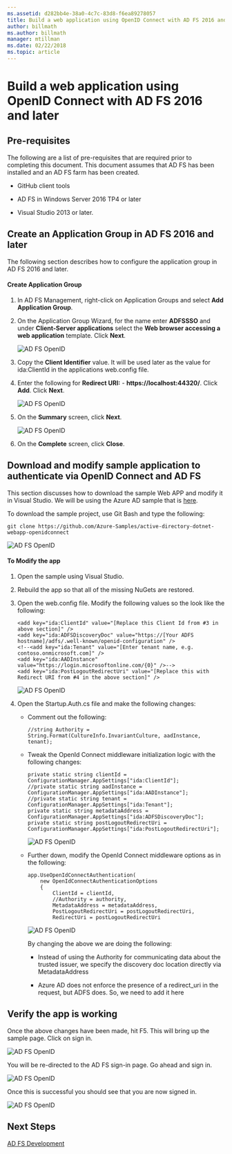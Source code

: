 ```yaml
---
ms.assetid: d282bb4e-38a0-4c7c-83d8-f6ea89278057
title: Build a web application using OpenID Connect with AD FS 2016 and later
author: billmath
ms.author: billmath
manager: mtillman
ms.date: 02/22/2018
ms.topic: article
---
```


# Build a web application using OpenID Connect with AD FS 2016 and later

## Pre-requisites
The following are a list of pre-requisites that are required prior to completing this document. This document assumes that AD FS has been installed and an AD FS farm has been created.

-   GitHub client tools

-   AD FS in Windows Server 2016 TP4 or later

-   Visual Studio 2013 or later.

## Create an Application Group in AD FS 2016 and later
The following section describes how to configure the application group in AD FS 2016 and later.

#### Create Application Group

1.  In AD FS Management, right-click on Application Groups and select **Add Application Group**.

2.  On the Application Group Wizard, for the name enter **ADFSSSO** and under **Client-Server applications** select the **Web browser accessing a web application** template.  Click **Next**.

    ![AD FS OpenID](media/Enabling-OpenId-Connect-with-AD-FS-2016/AD_FS_OpenID_1.PNG)

3.  Copy the **Client Identifier** value.  It will be used later as the value for ida:ClientId  in the applications web.config file.

4.  Enter the following for **Redirect URI:** - **https://localhost:44320/**.  Click **Add**. Click **Next**.

    ![AD FS OpenID](media/Enabling-OpenId-Connect-with-AD-FS-2016/AD_FS_OpenID_2.PNG)

5.  On the **Summary** screen,  click **Next**.

    ![AD FS OpenID](media/Enabling-OpenId-Connect-with-AD-FS-2016/AD_FS_OpenID_3.PNG)

6.  On the **Complete** screen,  click **Close**.

## Download and modify sample application to authenticate via OpenID Connect and AD FS
This section discusses how to download the sample Web APP and modify it in Visual Studio.   We will be using the Azure AD sample that is [here](https://github.com/Azure-Samples/active-directory-dotnet-webapp-openidconnect).

To download the sample project, use Git Bash and type the following:

```
git clone https://github.com/Azure-Samples/active-directory-dotnet-webapp-openidconnect
```

![AD FS OpenID](media/Enabling-OpenId-Connect-with-AD-FS-2016/AD_FS_OpenID_8.PNG)

#### To Modify the app

1.  Open the sample using Visual Studio.

2.  Rebuild the app so that all of the missing NuGets are restored.

3.  Open the web.config file.  Modify the following values so the look like the following:

    ```
    <add key="ida:ClientId" value="[Replace this Client Id from #3 in above section]" />
    <add key="ida:ADFSDiscoveryDoc" value="https://[Your ADFS hostname]/adfs/.well-known/openid-configuration" />
    <!--<add key="ida:Tenant" value="[Enter tenant name, e.g. contoso.onmicrosoft.com]" />
    <add key="ida:AADInstance" value="https://login.microsoftonline.com/{0}" />-->
    <add key="ida:PostLogoutRedirectUri" value="[Replace this with Redirect URI from #4 in the above section]" />
    ```

    ![AD FS OpenID](media/Enabling-OpenId-Connect-with-AD-FS-2016/AD_FS_OpenID_9.PNG)

4.  Open the Startup.Auth.cs file and make the following changes:

    -   Comment out the following:

        ```
        //string Authority = String.Format(CultureInfo.InvariantCulture, aadInstance, tenant);
        ```

    -   Tweak the OpenId Connect middleware initialization logic with the following changes:

        ```
        private static string clientId = ConfigurationManager.AppSettings["ida:ClientId"];
        //private static string aadInstance = ConfigurationManager.AppSettings["ida:AADInstance"];
        //private static string tenant = ConfigurationManager.AppSettings["ida:Tenant"];
        private static string metadataAddress = ConfigurationManager.AppSettings["ida:ADFSDiscoveryDoc"];
        private static string postLogoutRedirectUri = ConfigurationManager.AppSettings["ida:PostLogoutRedirectUri"];
        ```

        ![AD FS OpenID](media/Enabling-OpenId-Connect-with-AD-FS-2016/AD_FS_OpenID_10.PNG)

    -   Further down, modify the OpenId Connect middleware options as in the following:

        ```
        app.UseOpenIdConnectAuthentication(
            new OpenIdConnectAuthenticationOptions
            {
                ClientId = clientId,
                //Authority = authority,
                MetadataAddress = metadataAddress,
                PostLogoutRedirectUri = postLogoutRedirectUri,
                RedirectUri = postLogoutRedirectUri
        ```

        ![AD FS OpenID](media/Enabling-OpenId-Connect-with-AD-FS-2016/AD_FS_OpenID_11.PNG)

        By changing the above we are doing the following:

        -   Instead of using the Authority for communicating data about the trusted issuer, we specify the discovery doc location directly via MetadataAddress

        -   Azure AD does not enforce the presence of a redirect_uri in the request, but ADFS does. So, we need to add it here

## Verify the app is working
Once the above changes have been made, hit F5.  This will bring up the sample page.  Click on sign in.

![AD FS OpenID](media/Enabling-OpenId-Connect-with-AD-FS-2016/AD_FS_OpenID_12.PNG)

You will be re-directed to the AD FS sign-in page.  Go ahead and sign in.

![AD FS OpenID](media/Enabling-OpenId-Connect-with-AD-FS-2016/AD_FS_OpenID_13.PNG)

Once this is successful you should see that you are now signed in.

![AD FS OpenID](media/Enabling-OpenId-Connect-with-AD-FS-2016/AD_FS_OpenID_14.PNG)

## Next Steps
[AD FS Development](../../ad-fs/AD-FS-Development.md)
